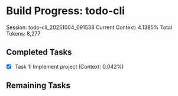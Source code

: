# Build Progress: todo-cli
Session: todo-cli_20251004_091538
Current Context: 4.1385%
Total Tokens: 8,277

## Completed Tasks
- [x] Task 1: Implement project (Context: 0.042%)

## Remaining Tasks
